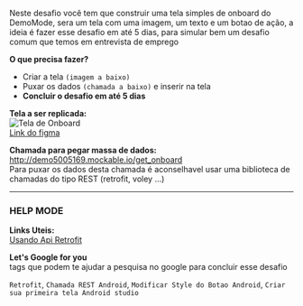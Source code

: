 Neste desafio você tem que construir uma tela simples de onboard do DemoMode, sera um tela com uma imagem, um texto e um botao de ação, a ideia é fazer esse desafio em até 5 dias, para simular bem um desafio comum que temos em entrevista de emprego


**O que precisa fazer?**
- Criar a tela ```(imagem a baixo)```
- Puxar os dados ```(chamada a baixo)``` e inserir na tela
- **Concluir o desafio em até 5 dias**


**Tela a ser replicada:**  
![Tela de Onboard](https://user-images.githubusercontent.com/58302592/182049090-eb62ffa6-734c-40a4-9738-e71af689eabc.png)  
[Link do figma](https://www.figma.com/file/r0UmzrQSGVmMfCvN86CfjO/Untitled?node-id=1%3A2)

**Chamada para pegar massa de dados:** http://demo5005169.mockable.io/get_onboard   
Para puxar os dados desta chamada é aconselhavel usar uma biblioteca de chamadas do tipo REST (retrofit, voley ...)

---

### HELP MODE

**Links Uteis:**  
[Usando Api Retrofit](http://mobimais.com.br/blog/retrofit-2-consumir-json-no-android/)


**Let's Google for you**  
tags que podem te ajudar a pesquisa no google para concluir esse desafio

```Retrofit```, ```Chamada REST Android```, ```Modificar Style do Botao Android```, ```Criar sua primeira tela Android studio```

